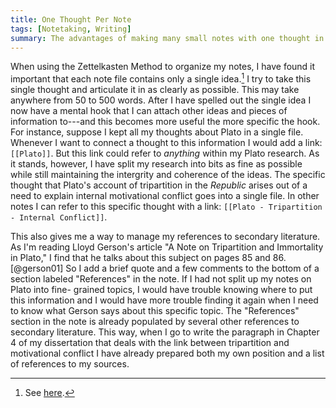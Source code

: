 ```yaml
---
title: One Thought Per Note
tags: [Notetaking, Writing]
summary: The advantages of making many small notes with one thought in each.
---
```


When using the Zettelkasten Method to organize my notes, I have
found it important that each note file contains only a single
idea.[^tkn]  I try to take this single thought and articulate it in
as clearly as possible.  This may take anywhere from 50 to 500
words.  After I have spelled out the single idea I now have a
mental hook that I can attach other ideas and pieces of information
to---and this becomes more useful the more specific the hook.  For
instance, suppose I kept all my thoughts about Plato in a single
file.  Whenever I want to connect a thought to this information I
would add a link: `[[Plato]]`.  But this link could refer to
*anything* within my Plato research.  As it stands, however, I have
split my research into bits as fine as possible while still
maintaining the intergrity and coherence of the ideas.  The
specific thought that Plato's account of tripartition in the
*Republic* arises out of a need to explain internal motivational
conflict goes into a single file.  In other notes I can refer to
this specific thought with a link: `[[Plato - Tripartition -
Internal Conflict]]`.

This also gives me a way to manage my references to secondary
literature.  As I'm reading Lloyd Gerson's article "A Note on
Tripartition and Immortality in Plato," I find that he talks about
this subject on pages 85 and 86.[@gerson01]  So I add a brief quote
and a few comments to the bottom of a section labeled "References"
in the note.  If I had not split up my notes on Plato into fine-
grained topics, I would have trouble knowing where to put this
information and I would have more trouble finding it again when I
need to know what Gerson says about this specific topic.  The
"References" section in the note is already populated by several
other references to secondary literature.  This way, when I go to
write the paragraph in Chapter 4 of my dissertation that deals with
the link between tripartition and motivational conflict I have
already prepared both my own position and a list of references to
my sources.


[^tkn]: See [here](http://takingnotenow.blogspot.com/2013/10/one-idea-one-factagain.html).

